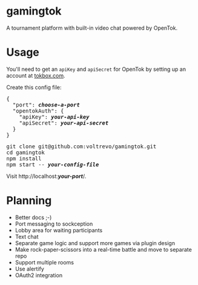 # gamingtok
A tournament platform with built-in video chat powered by OpenTok.

# Usage

You'll need to get an `apiKey` and `apiSecret` for OpenTok by setting up an account at [tokbox.com](https://tokbox.com/).

Create this config file:
<pre>
{
  "port": <i><b>choose-a-port</b></i>
  "opentokAuth": {
    "apiKey": <i><b>your-api-key</b></i>
    "apiSecret": <i><b>your-api-secret</b></i>
  }
}
</pre>

<pre>
git clone git@github.com:voltrevo/gamingtok.git
cd gamingtok
npm install
npm start -- <i><b>your-config-file</b></i>
</pre>

Visit http://localhost:<i><b>your-port</b></i>/.

# Planning
- Better docs ;-)
- Port messaging to sockception
- Lobby area for waiting participants
- Text chat
- Separate game logic and support more games via plugin design
- Make rock-paper-scissors into a real-time battle and move to separate repo
- Support multiple rooms
- Use alertify
- OAuth2 integration
